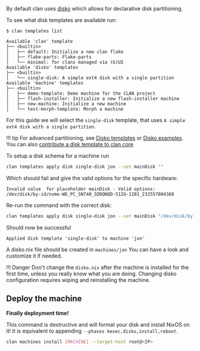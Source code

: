 By default clan uses [disko](https://github.com/nix-community/disko) which allows for declarative disk partitioning.

To see what disk templates are available run:
```{.shellSession hl_lines="10" .no-copy}
$ clan templates list

Available 'clan' template
├── <builtin>
│   ├── default: Initialize a new clan flake
│   ├── flake-parts: Flake-parts
│   └── minimal: for clans managed via (G)UI
Available 'disko' templates
├── <builtin>
│   └── single-disk: A simple ext4 disk with a single partition
Available 'machine' templates
├── <builtin>
│   ├── demo-template: Demo machine for the CLAN project
│   ├── flash-installer: Initialize a new flash-installer machine
│   ├── new-machine: Initialize a new machine
│   └── test-morph-template: Morph a machine
```


For this guide we will select the `single-disk` template, that uses `A simple ext4 disk with a single partition`.

!!! tip
    For advanced partitioning, see [Disko templates](https://github.com/nix-community/disko-templates) or [Disko examples](https://github.com/nix-community/disko/tree/master/example).
    You can also [contribute a disk template to clan core](https://docs.clan.lol/guides/disko-templates/community/)


To setup a disk schema for a machine run

```bash
clan templates apply disk single-disk jon --set mainDisk ""
```

Which should fail and give the valid options for the specific hardware:

```shellSession
Invalid value  for placeholder mainDisk - Valid options:
/dev/disk/by-id/nvme-WD_PC_SN740_SDDQNQD-512G-1201_232557804368
```

Re-run the command with the correct disk:

```bash
clan templates apply disk single-disk jon --set mainDisk "/dev/disk/by-id/nvme-WD_PC_SN740_SDDQNQD-512G-1201_232557804368"
```

Should now be successful

```shellSession
Applied disk template 'single-disk' to machine 'jon'
```

A disko.nix file should be created in `machines/jon`
You can have a look and customize it if needed.

!!! Danger
    Don't change the `disko.nix` after the machine is installed for the first time, unless you really know what you are doing.
    Changing disko configuration requires wiping and reinstalling the machine.

## Deploy the machine

**Finally deployment time!**

This command is destructive and will format your disk and install NixOS on it! It is equivalent to appending `--phases kexec,disko,install,reboot`.


```bash
clan machines install [MACHINE] --target-host root@<IP>
```


